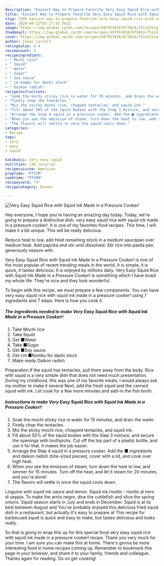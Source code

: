 ```yaml
---
description: "Easiest Way to Prepare Favorite Very Easy Squid Rice with Squid Ink Made in a Pressure Cooker!"
title: "Easiest Way to Prepare Favorite Very Easy Squid Rice with Squid Ink Made in a Pressure Cooker!"
slug: 1395-easiest-way-to-prepare-favorite-very-easy-squid-rice-with-squid-ink-made-in-a-pressure-cooker
date: 2020-09-12T03:17:57.761Z
image: https://img-global.cpcdn.com/recipes/4979538367873024/751x532cq70/very-easy-squid-rice-with-squid-ink-made-in-a-pressure-cooker-recipe-main-photo.jpg
thumbnail: https://img-global.cpcdn.com/recipes/4979538367873024/751x532cq70/very-easy-squid-rice-with-squid-ink-made-in-a-pressure-cooker-recipe-main-photo.jpg
cover: https://img-global.cpcdn.com/recipes/4979538367873024/751x532cq70/very-easy-squid-rice-with-squid-ink-made-in-a-pressure-cooker-recipe-main-photo.jpg
author: Isaac Carroll
ratingvalue: 4.4
reviewcount: 3
recipeingredient:
- " Mochi rice"
- " Squid"
- " Water"
- " Sugar"
- " Soy sauce"
- " cm Kombu for dashi stock"
- " Daikon radish"
recipeinstructions:
- "Soak the mochi sticky rice in water for 15 minutes, and drain the water."
- "Finely chop the tentacles."
- "Mix the sticky mochi rice, chopped tentacles, and squid ink."
- "Fill about 50% of the squid bodies with the Step 3 mixture, and secure the openings with toothpicks. Cut off the top part of a plastic bottle, and use it for that. It makes the job easier."
- "Arrange the Step 4 squid in a pressure cooker. Add the ■ ingredients and daikon radish (bite-sized pieces), cover with a lid, and cook over high heat."
- "When you see the emission of steam, turn down the heat to low, and simmer for 15 minutes. Turn off the heat, and let it steam for 20 minutes, and you&#39;re done!"
- "The flavors will settle in once the squid cools down."
categories:
- Recipe
tags:
- very
- easy
- squid

katakunci: very easy squid 
nutrition: 139 calories
recipecuisine: American
preptime: "PT37M"
cooktime: "PT49M"
recipeyield: "3"
recipecategory: Dinner

---
```



![Very Easy Squid Rice with Squid Ink Made in a Pressure Cooker!](https://img-global.cpcdn.com/recipes/4979538367873024/751x532cq70/very-easy-squid-rice-with-squid-ink-made-in-a-pressure-cooker-recipe-main-photo.jpg)

Hey everyone, I hope you're having an amazing day today. Today, we're going to prepare a distinctive dish, very easy squid rice with squid ink made in a pressure cooker!. It is one of my favorites food recipes. This time, I will make it a bit unique. This will be really delicious.

Reduce heat to low, add Heat remaining stock in a medium saucepan over medium heat. Add paprika and stir until dissolved. Stir rice into paella pan, generously season with.

Very Easy Squid Rice with Squid Ink Made in a Pressure Cooker! is one of the most popular of recent trending meals in the world. It is simple, it is quick, it tastes delicious. It is enjoyed by millions daily. Very Easy Squid Rice with Squid Ink Made in a Pressure Cooker! is something which I have loved my whole life. They're nice and they look wonderful.


To begin with this recipe, we must prepare a few components. You can have very easy squid rice with squid ink made in a pressure cooker! using 7 ingredients and 7 steps. Here is how you cook it.

<!--inarticleads1-->

##### The ingredients needed to make Very Easy Squid Rice with Squid Ink Made in a Pressure Cooker!:

1. Take  Mochi rice
1. Take  Squid
1. Get  ■Water
1. Take  ■Sugar
1. Get  ■Soy sauce
1. Get  cm ■Kombu for dashi stock
1. Make ready  Daikon radish


Preparation If the squid has tentacles, pull them away from the body. Rice with squid is a very simple dish that does not need much presentation. During my childhood, this was one of my favorite meals; I would always ask my mother to make it several Next, add the fresh squid and the canned squid with ink. Let cook for a few more minutes and add-in the fish broth. 

<!--inarticleads2-->

##### Instructions to make Very Easy Squid Rice with Squid Ink Made in a Pressure Cooker!:

1. Soak the mochi sticky rice in water for 15 minutes, and drain the water.
1. Finely chop the tentacles.
1. Mix the sticky mochi rice, chopped tentacles, and squid ink.
1. Fill about 50% of the squid bodies with the Step 3 mixture, and secure the openings with toothpicks. Cut off the top part of a plastic bottle, and use it for that. It makes the job easier.
1. Arrange the Step 4 squid in a pressure cooker. Add the ■ ingredients and daikon radish (bite-sized pieces), cover with a lid, and cook over high heat.
1. When you see the emission of steam, turn down the heat to low, and simmer for 15 minutes. Turn off the heat, and let it steam for 20 minutes, and you&#39;re done!
1. The flavors will settle in once the squid cools down.


Linguine with squid ink sauce and lemon. Squid ink risotto - risotto al nero di seppia. To make the arròs negre, dice the cuttlefish and slice the spring onions. Squid season starts in July and ends in December. Squid is at its best between August and You&#39;ve probably enjoyed this delicious fried squid dish in a restaurant, but actually it&#39;s easy to prepare at This recipe for barbecued squid is quick and easy to make, but tastes delicious and looks really. 

So that is going to wrap this up for this special food very easy squid rice with squid ink made in a pressure cooker! recipe. Thank you very much for your time. I am sure you can make this at home. There's gonna be more interesting food in home recipes coming up. Remember to bookmark this page in your browser, and share it to your family, friends and colleague. Thanks again for reading. Go on get cooking!

